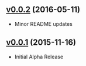 ## [v0.0.2](https://github.com/bsara/multi-select-dropdown.js/tree/v0.0.2) (2016-05-11)

* Minor README updates


## [v0.0.1](https://github.com/bsara/multi-select-dropdown.js/tree/v0.0.1) (2015-11-16)

* Initial Alpha Release
